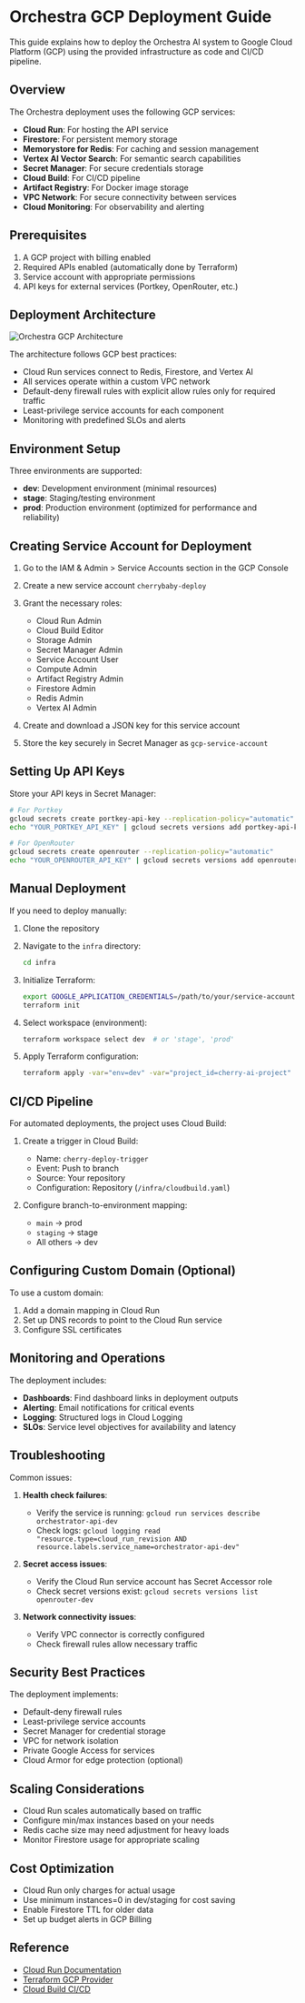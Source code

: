 # Orchestra GCP Deployment Guide

This guide explains how to deploy the Orchestra AI system to Google Cloud Platform (GCP) using the provided infrastructure as code and CI/CD pipeline.

## Overview

The Orchestra deployment uses the following GCP services:

* **Cloud Run**: For hosting the API service
* **Firestore**: For persistent memory storage
* **Memorystore for Redis**: For caching and session management
* **Vertex AI Vector Search**: For semantic search capabilities
* **Secret Manager**: For secure credentials storage
* **Cloud Build**: For CI/CD pipeline
* **Artifact Registry**: For Docker image storage
* **VPC Network**: For secure connectivity between services
* **Cloud Monitoring**: For observability and alerting

## Prerequisites

1. A GCP project with billing enabled
2. Required APIs enabled (automatically done by Terraform)
3. Service account with appropriate permissions
4. API keys for external services (Portkey, OpenRouter, etc.)

## Deployment Architecture

![Orchestra GCP Architecture](https://storage.googleapis.com/cherry-ai-project-bucket/orchestra-architecture.png)

The architecture follows GCP best practices:
- Cloud Run services connect to Redis, Firestore, and Vertex AI
- All services operate within a custom VPC network
- Default-deny firewall rules with explicit allow rules only for required traffic
- Least-privilege service accounts for each component
- Monitoring with predefined SLOs and alerts

## Environment Setup

Three environments are supported:
- **dev**: Development environment (minimal resources)
- **stage**: Staging/testing environment
- **prod**: Production environment (optimized for performance and reliability)

## Creating Service Account for Deployment

1. Go to the IAM & Admin > Service Accounts section in the GCP Console
2. Create a new service account `cherrybaby-deploy`
3. Grant the necessary roles:
   - Cloud Run Admin
   - Cloud Build Editor
   - Storage Admin
   - Secret Manager Admin
   - Service Account User
   - Compute Admin
   - Artifact Registry Admin
   - Firestore Admin
   - Redis Admin
   - Vertex AI Admin

4. Create and download a JSON key for this service account
5. Store the key securely in Secret Manager as `gcp-service-account`

## Setting Up API Keys

Store your API keys in Secret Manager:

```bash
# For Portkey
gcloud secrets create portkey-api-key --replication-policy="automatic"
echo "YOUR_PORTKEY_API_KEY" | gcloud secrets versions add portkey-api-key --data-file=-

# For OpenRouter
gcloud secrets create openrouter --replication-policy="automatic"
echo "YOUR_OPENROUTER_API_KEY" | gcloud secrets versions add openrouter --data-file=-
```

## Manual Deployment

If you need to deploy manually:

1. Clone the repository

2. Navigate to the `infra` directory:
   ```bash
   cd infra
   ```

3. Initialize Terraform:
   ```bash
   export GOOGLE_APPLICATION_CREDENTIALS=/path/to/your/service-account-key.json
   terraform init
   ```

4. Select workspace (environment):
   ```bash
   terraform workspace select dev  # or 'stage', 'prod'
   ```

5. Apply Terraform configuration:
   ```bash
   terraform apply -var="env=dev" -var="project_id=cherry-ai-project" -var="region=us-west4"
   ```

## CI/CD Pipeline

For automated deployments, the project uses Cloud Build:

1. Create a trigger in Cloud Build:
   - Name: `cherry-deploy-trigger`
   - Event: Push to branch
   - Source: Your repository
   - Configuration: Repository (`/infra/cloudbuild.yaml`)

2. Configure branch-to-environment mapping:
   - `main` → prod
   - `staging` → stage
   - All others → dev

## Configuring Custom Domain (Optional)

To use a custom domain:

1. Add a domain mapping in Cloud Run
2. Set up DNS records to point to the Cloud Run service
3. Configure SSL certificates

## Monitoring and Operations

The deployment includes:

- **Dashboards**: Find dashboard links in deployment outputs
- **Alerting**: Email notifications for critical events
- **Logging**: Structured logs in Cloud Logging
- **SLOs**: Service level objectives for availability and latency

## Troubleshooting

Common issues:

1. **Health check failures**:
   - Verify the service is running: `gcloud run services describe orchestrator-api-dev`
   - Check logs: `gcloud logging read "resource.type=cloud_run_revision AND resource.labels.service_name=orchestrator-api-dev"`

2. **Secret access issues**:
   - Verify the Cloud Run service account has Secret Accessor role
   - Check secret versions exist: `gcloud secrets versions list openrouter-dev`

3. **Network connectivity issues**:
   - Verify VPC connector is correctly configured
   - Check firewall rules allow necessary traffic

## Security Best Practices

The deployment implements:
- Default-deny firewall rules
- Least-privilege service accounts
- Secret Manager for credential storage
- VPC for network isolation
- Private Google Access for services
- Cloud Armor for edge protection (optional)

## Scaling Considerations

- Cloud Run scales automatically based on traffic
- Configure min/max instances based on your needs
- Redis cache size may need adjustment for heavy loads
- Monitor Firestore usage for appropriate scaling

## Cost Optimization

- Cloud Run only charges for actual usage
- Use minimum instances=0 in dev/staging for cost saving
- Enable Firestore TTL for older data
- Set up budget alerts in GCP Billing

## Reference

- [Cloud Run Documentation](https://cloud.google.com/run/docs)
- [Terraform GCP Provider](https://registry.terraform.io/providers/hashicorp/google/latest/docs)
- [Cloud Build CI/CD](https://cloud.google.com/build/docs/configuring-builds/create-basic-configuration)
